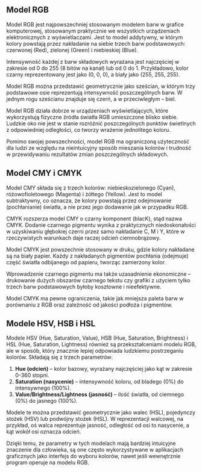 ## Model RGB

Model RGB jest najpowszechniej stosowanym modelem barw w grafice komputerowej, stosowanym praktycznie we wszystkich urządzeniach elektronicznych z wyświetlaczami. Jest to model addytywny, w którym kolory powstają przez nakładanie na siebie trzech barw podstawowych: czerwonej (Red), zielonej (Green) i niebieskiej (Blue).

Intensywność każdej z barw składowych wyrażana jest najczęściej w zakresie od 0 do 255 (8 bitów na kanał) lub od 0 do 1. Przykładowo, kolor czarny reprezentowany jest jako (0, 0, 0), a biały jako (255, 255, 255).

Model RGB można przedstawić geometrycznie jako sześcian, w którym trzy podstawowe osie reprezentują intensywność poszczególnych barw. W jednym rogu sześcianu znajduje się czerń, a w przeciwległym – biel.

Model RGB działa dobrze w urządzeniach wyświetlających, które wykorzystują fizyczne źródła światła RGB umieszczone blisko siebie. Ludzkie oko nie jest w stanie rozróżnić poszczególnych punktów świetlnych z odpowiedniej odległości, co tworzy wrażenie jednolitego koloru.

Pomimo swojej powszechności, model RGB ma ograniczoną użyteczność dla ludzi ze względu na nieintuicyjny sposób mieszania kolorów i trudność w przewidywaniu rezultatów zmian poszczególnych składowych.

## Model CMY i CMYK

Model CMY składa się z trzech kolorów: niebieskozielonego (Cyan), różowofioletowego (Magenta) i żółtego (Yellow). Jest to model subtraktywny, co oznacza, że kolory powstają przez odejmowanie (pochłanianie) światła, a nie przez jego dodawanie jak w przypadku RGB.

CMYK rozszerza model CMY o czarny komponent (blacK), stąd nazwa CMYK. Dodanie czarnego pigmentu wynika z praktycznych niedoskonałości w uzyskiwaniu głębokiej czerni przez samo nakładanie C, M i Y, które w rzeczywistych warunkach daje raczej odcień ciemnobrązowy.

Model CMYK jest powszechnie stosowany w druku, gdzie kolory nakładane są na biały papier. Każdy z nakładanych pigmentów pochłania (odejmuje) część światła odbijanego od papieru, tworząc zamierzony kolor.

Wprowadzenie czarnego pigmentu ma także uzasadnienie ekonomiczne – drukowanie dużych obszarów czarnego tekstu czy grafiki z użyciem tylko trzech barw podstawowych byłoby kosztowne i nieefektywne.

Model CMYK ma pewne ograniczenia, takie jak mniejsza paleta barw w porównaniu z RGB oraz zależność od jakości podłoża i pigmentów.

## Modele HSV, HSB i HSL

Modele HSV (Hue, Saturation, Value), HSB (Hue, Saturation, Brightness) i HSL (Hue, Saturation, Lightness) również są przekształceniami modelu RGB, ale w sposób, który znacznie lepiej odpowiada ludzkiemu postrzeganiu kolorów. Składają się z trzech parametrów:

1. **Hue (odcień)** – kolor bazowy, wyrażany najczęściej jako kąt w zakresie 0-360 stopni.
2. **Saturation (nasycenie)** – intensywność koloru, od bladego (0%) do intensywnego (100%).
3. **Value/Brightness/Lightness (jasność)** – ilość światła, od ciemnego (0%) do jasnego (100%).

Modele te można przedstawić geometrycznie jako walec (HSL), pojedynczy stożek (HSV) lub podwójny stożek (HSL). W reprezentacji walcowej, na przykład, oś walca reprezentuje jasność, odległość od osi to nasycenie, a kąt wokół osi oznacza odcień.

Dzięki temu, że parametry w tych modelach mają bardziej intuicyjne znaczenie dla człowieka, są one często wykorzystywane w aplikacjach graficznych jako interfejs do wyboru kolorów, nawet jeśli wewnętrznie program operuje na modelu RGB.